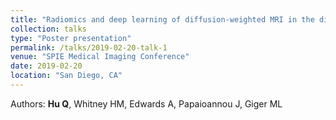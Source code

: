 ```yaml
---
title: "Radiomics and deep learning of diffusion-weighted MRI in the diagnosis of breast cancer"
collection: talks
type: "Poster presentation"
permalink: /talks/2019-02-20-talk-1
venue: "SPIE Medical Imaging Conference"
date: 2019-02-20
location: "San Diego, CA"
---
```


Authors: <strong>Hu Q</strong>, Whitney HM, Edwards A, Papaioannou J, Giger ML